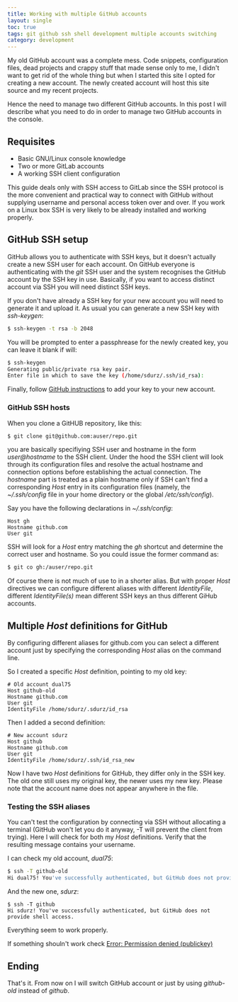```yaml
---
title: Working with multiple GitHub accounts
layout: single
toc: true
tags: git github ssh shell development multiple accounts switching
category: development
---
```


My old GitHub account was a complete mess. Code snippets, configuration files, dead projects and crappy stuff that made sense only to me, I didn't want to get rid of the whole thing but when I started this site I opted for creating a new account. The newly created account will host this site source and my recent projects.

Hence the need to manage two different GitHub accounts. In this post I will describe what you need to do in order to manage two GitHub accounts in the console.


## Requisites

- Basic GNU/Linux console knowledge
- Two or more GitLab accounts 
- A working SSH client configuration

This guide deals only with SSH access to GitLab since the SSH protocol is the more convenient and practical way to connect with GitHub without supplying username and personal access token over and over.
If you work on a Linux box SSH is very likely to be already installed and working properly. 

## GitHub SSH setup
GitHub allows you to authenticate with SSH keys, but it doesn't actually create a new SSH user for each account. On GitHub everyone is authenticating with the _git_ SSH user and the system recognises the GitHub account by the SSH key in use. Basically, if you want to access distinct account via SSH you will need distinct SSH keys.

If you don't have already a SSH key for your new account you will need to generate it and upload it.
As usual you can generate a new SSH key with _ssh-keygen_:
```bash
$ ssh-keygen -t rsa -b 2048
```

You will be prompted to enter a passphrease for the newly created key, you can leave it blank if will:
```bash
$ ssh-keygen 
Generating public/private rsa key pair.
Enter file in which to save the key (/home/sdurz/.ssh/id_rsa): 
```

Finally, follow [GitHub instructions](https://docs.github.com/en/github-ae@latest/github/authenticating-to-github/adding-a-new-ssh-key-to-your-github-account) to add your key to your new account.


### GitHub SSH hosts
When you clone a GitHUB repository, like this:

```bash
$ git clone git@github.com:auser/repo.git
```

you are basically specifiying SSH user and hostname in the form _user@hostname_ to the SSH client. Under the hood the SSH client will look through its configuration files and resolve the actual hostname and connection options before establishing the actual connection. The _hostname_ part is treated as a plain hostname only if SSH can't find a corresponding _Host_ entry in its configuration files (namely, the _~/.ssh/config_ file in your home directory or the global _/etc/ssh/config_).

Say you have the following declarations in _~/.ssh/config_:
```
Host gh
Hostname github.com
User git
```

SSH will look for a _Host_ entry matching the *gh* shortcut and determine the correct user and hostname. So you could issue the former command as:
```bash
$ git co gh:/auser/repo.git
```
Of course there is not much of use to in a shorter alias. But with proper _Host_ directives we can configure different aliases with different _IdentityFile_, different
_IdentityFile(s)_ mean different SSH keys an thus different GiHub accounts.


## Multiple _Host_ definitions for GitHub

By configuring different aliases for github.com you can select a different account just by specifying the corresponding _Host_ alias on the command line.

So I created a specific _Host_ definition, pointing to my old key:
```
# Old account dual75
Host github-old
Hostname github.com
User git
IdentityFile /home/sdurz/.sdurz/id_rsa
```

Then I added a second definition:
```
# New account sdurz
Host github
Hostname github.com
User git
IdentityFile /home/sdurz/.ssh/id_rsa_new
```

Now I have two _Host_ definitions for GitHub, they differ only in the SSH key. The old one still uses my original key, the newer uses my new key. Please note that the 
account name does not appear anywhere in the file.

### Testing the SSH aliases

You can't test the configuration by connecting via SSH without allocating a terminal (GitHub won't let you do it anyway, -T will prevent the client from trying). Here I will check for both my _Host_ definitions. 
Verify that the resulting message contains your username.


I can check my old account, _dual75_:

```bash
$ ssh -T github-old
Hi dual75! You've successfully authenticated, but GitHub does not provide shell access.
```

And the new one, _sdurz_:
```
$ ssh -T github
Hi sdurz! You've successfully authenticated, but GitHub does not provide shell access.
```

Everything seem to work properly. 

If something shouln't work check [Error: Permission denied (publickey)](https://docs.github.com/en/enterprise-server@2.20/articles/error-permission-denied-publickey)

## Ending

That's it. From now on I will switch GitHub account or just by using _github-old_ instead of _github_.

